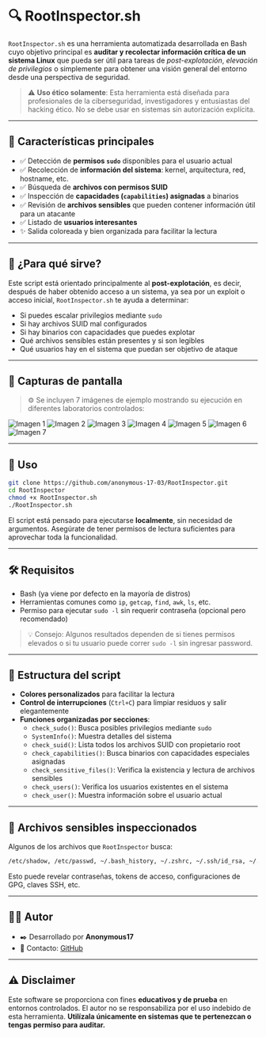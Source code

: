 # 🔍 RootInspector.sh

`RootInspector.sh` es una herramienta automatizada desarrollada en Bash cuyo objetivo principal es **auditar y recolectar información crítica de un sistema Linux** que pueda ser útil para tareas de _post-explotación_, _elevación de privilegios_ o simplemente para obtener una visión general del entorno desde una perspectiva de seguridad.

> ⚠️ **Uso ético solamente**: Esta herramienta está diseñada para profesionales de la ciberseguridad, investigadores y entusiastas del hacking ético. No se debe usar en sistemas sin autorización explícita.

---
## 📌 Características principales

- ✅ Detección de **permisos `sudo`** disponibles para el usuario actual
- ✅ Recolección de **información del sistema**: kernel, arquitectura, red, hostname, etc.
- ✅ Búsqueda de **archivos con permisos SUID**
- ✅ Inspección de **capacidades (`capabilities`) asignadas** a binarios
- ✅ Revisión de **archivos sensibles** que pueden contener información útil para un atacante
- ✅ Listado de **usuarios interesantes**
- ✨ Salida coloreada y bien organizada para facilitar la lectura

---
## 🧠 ¿Para qué sirve?

Este script está orientado principalmente al **post-explotación**, es decir, después de haber obtenido acceso a un sistema, ya sea por un exploit o acceso inicial, `RootInspector.sh` te ayuda a determinar:

- Si puedes escalar privilegios mediante `sudo`
- Si hay archivos SUID mal configurados
- Si hay binarios con capacidades que puedes explotar
- Qué archivos sensibles están presentes y si son legibles
- Qué usuarios hay en el sistema que puedan ser objetivo de ataque

---
## 📸 Capturas de pantalla

> ⚙️ Se incluyen 7 imágenes de ejemplo mostrando su ejecución en diferentes laboratorios controlados:

![Imagen 1](imagenes/img_1.png)
![Imagen 2](imagenes/img_2.png)
![Imagen 3](imagenes/img_3.png)
![Imagen 4](imagenes/img_4.png)
![Imagen 5](imagenes/img_5.png)
![Imagen 6](imagenes/img_6.png)
![Imagen 7](imagenes/img_7.png)

---
## 🚀 Uso

```bash
git clone https://github.com/anonymous-17-03/RootInspector.git
cd RootInspector
chmod +x RootInspector.sh
./RootInspector.sh
```

El script está pensado para ejecutarse **localmente**, sin necesidad de argumentos. Asegúrate de tener permisos de lectura suficientes para aprovechar toda la funcionalidad.

---
## 🛠️ Requisitos

- Bash (ya viene por defecto en la mayoría de distros)
- Herramientas comunes como `ip`, `getcap`, `find`, `awk`, `ls`, etc.
- Permiso para ejecutar `sudo -l` sin requerir contraseña (opcional pero recomendado)

> 💡 Consejo: Algunos resultados dependen de si tienes permisos elevados o si tu usuario puede correr `sudo -l` sin ingresar password.

---

## 🧱 Estructura del script

- **Colores personalizados** para facilitar la lectura
- **Control de interrupciones** (`Ctrl+C`) para limpiar residuos y salir elegantemente
- **Funciones organizadas por secciones**:
    - `check_sudo()`: Busca posibles privilegios mediante `sudo`
    - `SystemInfo()`: Muestra detalles del sistema
    - `check_suid()`: Lista todos los archivos SUID con propietario root
    - `check_capabilities()`: Busca binarios con capacidades especiales asignadas
    - `check_sensitive_files()`: Verifica la existencia y lectura de archivos sensibles
    - `check_users()`: Verifica los usuarios existentes en el sistema
    - `check_user()`: Muestra información sobre el usuario actual

---
## 📂 Archivos sensibles inspeccionados

Algunos de los archivos que `RootInspector` busca:

```bash
/etc/shadow, /etc/passwd, ~/.bash_history, ~/.zshrc, ~/.ssh/id_rsa, ~/.aws/credentials, ~/.gnupg/private-keys-v1.d, ...
```

Esto puede revelar contraseñas, tokens de acceso, configuraciones de GPG, claves SSH, etc.

---
## 👨‍💻 Autor

- ✒️ Desarrollado por **Anonymous17**
- 💬 Contacto: [GitHub](https://github.com/anonymous-17-03)

---
## ⚠️ Disclaimer

Este software se proporciona con fines **educativos y de prueba** en entornos controlados. El autor no se responsabiliza por el uso indebido de esta herramienta. **Utilízala únicamente en sistemas que te pertenezcan o tengas permiso para auditar.**

